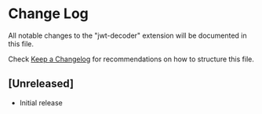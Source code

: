 # Change Log

All notable changes to the "jwt-decoder" extension will be documented in this file.

Check [Keep a Changelog](http://keepachangelog.com/) for recommendations on how to structure this file.

## [Unreleased]

- Initial release